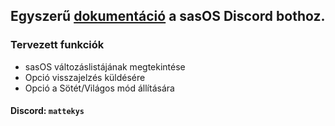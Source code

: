 ## Egyszerű [dokumentáció](https://sassvagyok.github.io/sasOS-docs/) a sasOS Discord bothoz.

### Tervezett funkciók
- sasOS változáslistájának megtekintése
- Opció visszajelzés küldésére
- Opció a Sötét/Világos mód állítására

#### Discord: `mattekys`